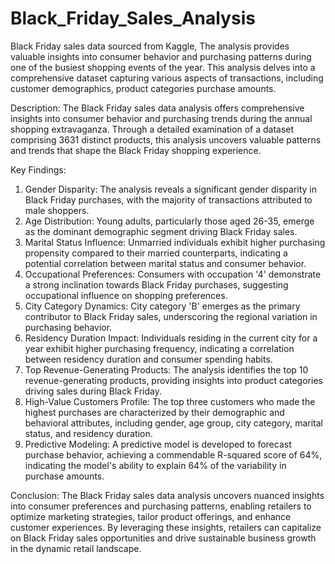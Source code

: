# Black_Friday_Sales_Analysis
Black Friday sales data sourced from Kaggle, The analysis provides valuable insights into consumer behavior and purchasing patterns during one of the busiest shopping events of the year. This analysis delves into a comprehensive dataset capturing various aspects of transactions, including customer demographics, product categories purchase amounts.

Description:
The Black Friday sales data analysis offers comprehensive insights into consumer behavior and purchasing trends during the annual shopping extravaganza. Through a detailed examination of a dataset comprising 3631 distinct products, this analysis uncovers valuable patterns and trends that shape the Black Friday shopping experience.

Key Findings:
1. Gender Disparity: The analysis reveals a significant gender disparity in Black Friday purchases, with the majority of transactions attributed to male shoppers.
2. Age Distribution: Young adults, particularly those aged 26-35, emerge as the dominant demographic segment driving Black Friday sales.
3. Marital Status Influence: Unmarried individuals exhibit higher purchasing propensity compared to their married counterparts, indicating a potential correlation between marital status and consumer behavior.
4. Occupational Preferences: Consumers with occupation '4' demonstrate a strong inclination towards Black Friday purchases, suggesting occupational influence on shopping preferences.
5. City Category Dynamics: City category 'B' emerges as the primary contributor to Black Friday sales, underscoring the regional variation in purchasing behavior.
6. Residency Duration Impact: Individuals residing in the current city for a year exhibit higher purchasing frequency, indicating a correlation between residency duration and consumer spending habits.
7. Top Revenue-Generating Products: The analysis identifies the top 10 revenue-generating products, providing insights into product categories driving sales during Black Friday.
8. High-Value Customers Profile: The top three customers who made the highest purchases are characterized by their demographic and behavioral attributes, including gender, age group, city category, marital status, and residency duration.
9. Predictive Modeling: A predictive model is developed to forecast purchase behavior, achieving a commendable R-squared score of 64%, indicating the model's ability to explain 64% of the variability in purchase amounts.

Conclusion:
The Black Friday sales data analysis uncovers nuanced insights into consumer preferences and purchasing patterns, enabling retailers to optimize marketing strategies, tailor product offerings, and enhance customer experiences. By leveraging these insights, retailers can capitalize on Black Friday sales opportunities and drive sustainable business growth in the dynamic retail landscape.
